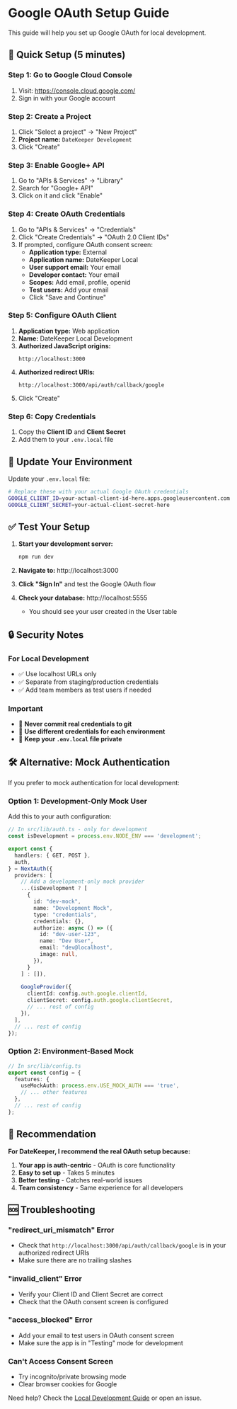 # Google OAuth Setup Guide

This guide will help you set up Google OAuth for local development.

## 🚀 Quick Setup (5 minutes)

### Step 1: Go to Google Cloud Console
1. Visit: https://console.cloud.google.com/
2. Sign in with your Google account

### Step 2: Create a Project
1. Click "Select a project" → "New Project"
2. **Project name:** `DateKeeper Development`
3. Click "Create"

### Step 3: Enable Google+ API
1. Go to "APIs & Services" → "Library"
2. Search for "Google+ API"
3. Click on it and click "Enable"

### Step 4: Create OAuth Credentials
1. Go to "APIs & Services" → "Credentials"
2. Click "Create Credentials" → "OAuth 2.0 Client IDs"
3. If prompted, configure OAuth consent screen:
   - **Application type:** External
   - **Application name:** DateKeeper Local
   - **User support email:** Your email
   - **Developer contact:** Your email
   - **Scopes:** Add email, profile, openid
   - **Test users:** Add your email
   - Click "Save and Continue"

### Step 5: Configure OAuth Client
1. **Application type:** Web application
2. **Name:** DateKeeper Local Development
3. **Authorized JavaScript origins:**
   ```
   http://localhost:3000
   ```
4. **Authorized redirect URIs:**
   ```
   http://localhost:3000/api/auth/callback/google
   ```
5. Click "Create"

### Step 6: Copy Credentials
1. Copy the **Client ID** and **Client Secret**
2. Add them to your `.env.local` file

## 🔧 Update Your Environment

Update your `.env.local` file:

```bash
# Replace these with your actual Google OAuth credentials
GOOGLE_CLIENT_ID=your-actual-client-id-here.apps.googleusercontent.com
GOOGLE_CLIENT_SECRET=your-actual-client-secret-here
```

## ✅ Test Your Setup

1. **Start your development server:**
   ```bash
   npm run dev
   ```

2. **Navigate to:** http://localhost:3000

3. **Click "Sign In"** and test the Google OAuth flow

4. **Check your database:** http://localhost:5555
   - You should see your user created in the User table

## 🔒 Security Notes

### For Local Development
- ✅ Use localhost URLs only
- ✅ Separate from staging/production credentials
- ✅ Add team members as test users if needed

### Important
- 🚨 **Never commit real credentials to git**
- 🚨 **Use different credentials for each environment**
- 🚨 **Keep your `.env.local` file private**

## 🛠️ Alternative: Mock Authentication

If you prefer to mock authentication for local development:

### Option 1: Development-Only Mock User

Add this to your auth configuration:

```typescript
// In src/lib/auth.ts - only for development
const isDevelopment = process.env.NODE_ENV === 'development';

export const {
  handlers: { GET, POST },
  auth,
} = NextAuth({
  providers: [
    // Add a development-only mock provider
    ...(isDevelopment ? [
      {
        id: "dev-mock",
        name: "Development Mock",
        type: "credentials",
        credentials: {},
        authorize: async () => ({
          id: "dev-user-123",
          name: "Dev User",
          email: "dev@localhost",
          image: null,
        }),
      }
    ] : []),
    
    GoogleProvider({
      clientId: config.auth.google.clientId,
      clientSecret: config.auth.google.clientSecret,
      // ... rest of config
    }),
  ],
  // ... rest of config
});
```

### Option 2: Environment-Based Mock

```typescript
// In src/lib/config.ts
export const config = {
  features: {
    useMockAuth: process.env.USE_MOCK_AUTH === 'true',
    // ... other features
  },
  // ... rest of config
};
```

## 🎯 Recommendation

**For DateKeeper, I recommend the real OAuth setup because:**

1. **Your app is auth-centric** - OAuth is core functionality
2. **Easy to set up** - Takes 5 minutes
3. **Better testing** - Catches real-world issues
4. **Team consistency** - Same experience for all developers

## 🆘 Troubleshooting

### "redirect_uri_mismatch" Error
- Check that `http://localhost:3000/api/auth/callback/google` is in your authorized redirect URIs
- Make sure there are no trailing slashes

### "invalid_client" Error
- Verify your Client ID and Client Secret are correct
- Check that the OAuth consent screen is configured

### "access_blocked" Error
- Add your email to test users in OAuth consent screen
- Make sure the app is in "Testing" mode for development

### Can't Access Consent Screen
- Try incognito/private browsing mode
- Clear browser cookies for Google

Need help? Check the [Local Development Guide](LOCAL_DEVELOPMENT.md) or open an issue.
